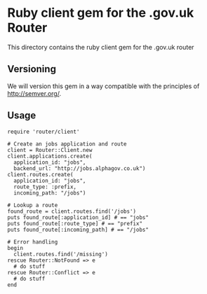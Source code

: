 # Ruby client gem for the .gov.uk Router

This directory contains the ruby client gem for the .gov.uk router

## Versioning

We will version this gem in a way compatible with the principles of
http://semver.org/.

## Usage

    require 'router/client'

    # Create an jobs application and route
    client = Router::Client.new
    client.applications.create(
      application_id: "jobs", 
      backend_url: "http://jobs.alphagov.co.uk")
    client.routes.create(
      application_id: "jobs",
      route_type: :prefix,
      incoming_path: "/jobs")
  
    # Lookup a route
    found_route = client.routes.find('/jobs')
    puts found_route[:application_id] # == "jobs"
    puts found_route[:route_type] # == "prefix"
    puts found_route[:incoming_path] # == "/jobs"
  
    # Error handling
    begin
      client.routes.find('/missing')
    rescue Router::NotFound => e
      # do stuff
    rescue Router::Conflict => e
      # do stuff
    end
